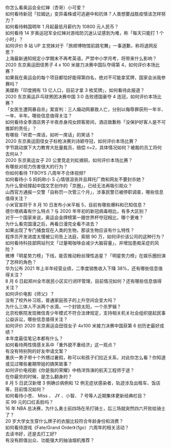 你怎么看奥运会全红婵（杏哥）小可爱？  
如何看待新冠「拉姆达」变异毒株或可逃避中和抗体？人类想要战胜疫情该怎样努力？  
如何看待韩国明年 1 月起最低月薪约为 10800 元人民币？  
如何看待 14 岁奥运冠军全红婵对游戏防沉迷认证感到为难，称「每天只能打 1 个小时」？  
如何评价 B 站 UP 主党妹对于「旅顺博物馆前跳宅舞」一事道歉，称将退网反思？  
上海最新通知规定小学期末不再考英语，严禁中小学月考，将带来什么影响？  
2020 东京奥运田径男子 4 x 100 米接力决赛中国队夺得第 4，如何评价本场比赛？  
如果我在奥运会的每个项目都恰好能得第四名，绝对不可能拿奖牌，国家会派我参赛吗？  
美媒称「印度拥有 13 亿人口，目前才拿 3 枚奖牌」，如何看待此报道？  
2020 东京奥运乒乓球男团决赛中国 3:0 击败德国豪夺 4 连冠，如何评价本场比赛？  
「女医生遭网暴自杀」案宣判：三人煽动网暴致人亡，分别以侮辱罪获刑一年半、一年、半年。哪些信息值得关注？  
如何看待全季酒店男子半夜赤身闯女顾客房间，酒店致歉称「没保护好客人是不可推卸的责任」？  
有哪些「听君一席话，如听一席话」的笑话？  
2020 东京奥运田径女子标枪决赛刘诗颖夺冠，如何评价本场比赛？  
字节跳动旗下大力教育大批量裁员，赔偿 n+2，具体情况如何？被裁的员工将何去何从？  
2020 东京奥运女子 20 公里竞走刘虹摘铜，如何评价本场比赛？  
有哪些对视力伤害很大的行为？  
你如何看待 TFBOYS 八周年不合体视频?  
如何看待小 S 妈妈称小 S 心情很沮丧并且拜托厂商和网友不要封杀她？  
为什么曾经撑起中国文艺创作的「京圈」，已经无法再吸引观众？  
山西官方通报一交警「自称罚一次管三个月」，涉事民警已被停职调查，哪些信息值得关注？  
小米官宣将于 8 月 10 日发布小米平板 5，目前有哪些爆料和已知信息？  
德尔塔病毒有什么特点？与 2020 年年初的新冠病毒相比，有多大区别？  
对于一个国家来说，奥运会金牌榜第一跟世界杯夺冠相比，哪个更难？  
为什么看完国漫之后，再看日漫完全看不进去？  
如果出现了专门捕食现在人类的生物，那该生物应该有什么特性？  
程序员开发进度太慢被公司告上法庭，索赔 90 万，如何评价该公司的这种行为？  
如何看待科技部网站刊文「过量喝咖啡会减少大脑容量」，并增加患痴呆症的风险？  
微博「明星势力榜」下线，能否推动粉丝理性追星？「明星势力榜」在娱乐圈扮演了怎样的角色？  
华为公布 2021 年上半年经营业绩，二季度销售收入下降 38%，还有哪些信息值得关注？  
8 月 6 日起郑州全市居民小区实行闭环管理，目前情况如何？还有哪些信息值得关注？  
如何评价电影《师父》？  
没有了校外补习班，普通家庭孩子的上升空间会变大吗？  
为什么三体人不派两个水滴，一个封锁太阳，一个杀罗辑？  
北京检察院发现微信青少年模式不符合法律规定，支持相关机关社会组织提起民事公益诉讼，哪些信息值得关注？  
如何评价 2020 东京奥运会田径女子 4x100 米接力决赛中国获第 6 创历史最好成绩？  
本年度最佳笔记本都有什么？  
如何看待两性情感关系中「重外貌不重经济」这一观点？  
有没有特别狗的好友申请文案？  
重庆一男子带十个外甥过暑假，称可以和孩子们拉近关系，对此你怎么看？你知道或见过哪些暑期带娃的搞笑故事？  
如何评价电视剧《你是我的荣耀》中杨洋饰演的航天工程师于途？  
在你最穷的时候，是怎么翻身的？  
8 月 5 日武汉新增 3 例确诊病例和 12 例无症状感染者，轨迹涉及出租车、饭店等，目前情况如何？  
如何看待小苍、 Miss 、 JY 、小智、 7 号等人近期集体更新经典栏目？  
买 99 元的口红丢脸吗？  
16 年 NBA 总决赛，为什么勇士前四场在吊打骑士，后三场就突然四六开败给骑士了？  
20 岁大学女生穿什么牌子的衣服比较符合年龄身份和消费？  
如何看待游戏《Fate/Grand Order》（fgo）六周年的相关活动？  
去读书好，还是去打工好?  
有没有颜值出众、功能强大的抽油烟机推荐？  
